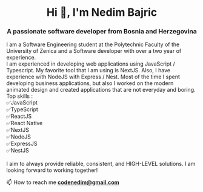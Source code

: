 <h1 align="center">Hi 👋, I'm Nedim Bajric</h1>
<h3 align="center">A passionate software developer from Bosnia and Herzegovina</h3>

<p>
I am a Software Engineering student at the Polytechnic Faculty of the University of Zenica and a Software developer with over a two year of experience.
</br>
I am experienced in developing web applications using JavaScript / Typescript. My favorite tool that I am using is NextJS. Also, I have experience with NodeJS with Express / Nest. Most of the time I spent developing business applications, but also I worked on the modern animated design and created applications that are not everyday and boring.
</br>
Top skills :
</br>
✅JavaScript <br/>
✅TypeScript <br />
✅ReactJS <br />
✅React Native <br />
✅NextJS <br />
✅NodeJS <br />
✅ExpressJS <br />
✅NestJS <br />
</br>
I aim to always provide reliable, consistent, and HIGH-LEVEL solutions. I am looking forward to working together!</p>

📫 How to reach me **codenedim@gmail.com**


